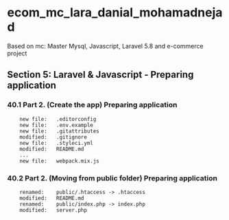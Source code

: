 # ecom_mc_lara_danial_mohamadnejad
Based on mc: Master Mysql, Javascript, Laravel 5.8 and e-commerce project


## Section 5: Laravel & Javascript - Preparing application

### 40.1 Part 2. (Create the app) Preparing application

		new file:   .editorconfig
        new file:   .env.example
        new file:   .gitattributes
        modified:   .gitignore
        new file:   .styleci.yml
        modified:   README.md
        ...
        new file:   webpack.mix.js

### 40.2 Part 2. (Moving from public folder) Preparing application

        renamed:    public/.htaccess -> .htaccess
        modified:   README.md
        renamed:    public/index.php -> index.php
        modified:   server.php

